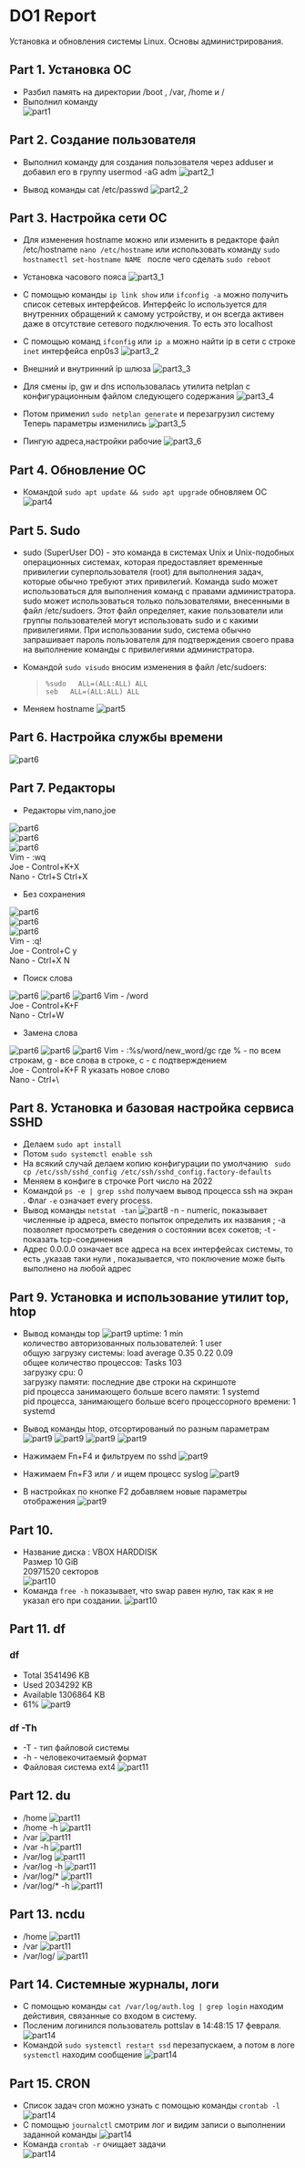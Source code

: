 # DO1 Report

Установка и обновления системы Linux. Основы администрирования.

## Part 1. Установка ОС

- Разбил память на директории /boot , /var, /home и /
- Выполнил команду  
![part1](./img/part1.png)

## Part 2. Создание пользователя

- Выполнил команду для создания пользователя через adduser и добавил его в группу usermod -aG adm 
![part2_1](./img/part2_1.png)

- Вывод команды cat /etc/passwd
![part2_2](./img/part2_2.png)

## Part 3. Настройка сети ОС
- Для изменения hostname можно или изменить в редакторе файл /etc/hostname
`nano /etc/hostname`
или использовать команду 
`sudo hostnamectl set-hostname NAME
` после чего сделать `sudo reboot`

- Установка часового пояса
![part3_1](./img/part3_1.png)

- С помощью команды `ip link show` или `ifconfig -a` можно получить список сетевых интерфейсов.
Интерфейс lo используется для внутренних обращений к самому устройству, и он всегда активен даже в отсутствие сетевого подключения. То есть это localhost

- С помощью команд `ifconfig` или `ip a` можно найти ip в сети с строке `inet` интерфейса enp0s3
![part3_2](./img/part3_2.png)

- Внешний и внутринний ip шлюза
![part3_3](./img/part3_3.png)

- Для смены ip, gw и dns использовалась утилита netplan с конфигурационным файлом следующего содержания
![part3_4](./img/part3_4.png)

- Потом применил `sudo netplan generate` и перезагрузил систему
Теперь параметры изменились
![part3_5](./img/part3_5.png)

- Пингую адреса,настройки рабочие
![part3_6](./img/part3_6.png) 

## Part 4. Обновление ОС
- Командой `sudo apt update && sudo apt upgrade` обновляем OC
![part4](./img/part4.png) 

## Part 5. Sudo
- sudo (SuperUser DO) - это команда в системах Unix и Unix-подобных операционных системах, которая предоставляет временные привилегии суперпользователя (root) для выполнения задач, которые обычно требуют этих привилегий. Команда sudo может использоваться для выполнения команд с правами администратора.
sudo может использоваться только пользователями, внесенными в файл /etc/sudoers. Этот файл определяет, какие пользователи или группы пользователей могут использовать sudo и с какими привилегиями.
При использовании sudo, система обычно запрашивает пароль пользователя для подтверждения своего права на выполнение команды с привилегиями администратора.

- Командой `sudo visudo` вносим изменения в файл /etc/sudoers:   
  >`%sudo   ALL=(ALL:ALL) ALL`  
`seb   ALL=(ALL:ALL) ALL`
- Меняем hostname
![part5](./img/part5.png)

## Part 6. Настройка службы времени
![part6](./img/part6.png)

## Part 7. Редакторы 
- Редакторы vim,nano,joe

![part6](./img/vim1.png)  
![part6](./img/nano1.png)  
![part6](./img/joe1.png)  
Vim - :wq  
Joe - Control+K+X  
Nano - Ctrl+S Ctrl+X

- Без сохранения

![part6](./img/vim2.png)  
![part6](./img/nano2.png)  
![part6](./img/joe2.png)  
Vim - :q!  
Joe - Control+С y   
Nano - Ctrl+X N

- Поиск слова

![part6](./img/vim3.png)
![part6](./img/nano3.png)
![part6](./img/joe3.png)
Vim - /word  
Joe - Control+K+F   
Nano - Ctrl+W

- Замена слова

![part6](./img/vim4.png)
![part6](./img/nano4.png)
![part6](./img/joe4.png)
Vim - :%s/word/new_word/gc где % - по всем строкам, g - все слова в строке, c - c подтверждением  
Joe - Control+K+F R указать новое слово   
Nano - Ctrl+\

## Part 8. Установка и базовая настройка сервиса SSHD

- Делаем `sudo apt install`
- Потом `sudo systemctl enable ssh`
- На всякий случай делаем копию конфигурации по умолчанию ` sudo cp /etc/ssh/sshd_config /etc/ssh/sshd_config.factory-defaults`
- Меняем в конфиге в строчке Port число на 2022
- Командой `ps -e | grep sshd` получаем вывод процесса ssh на экран . Флаг `-e` означает every process.
- Вывод команды `netstat -tan`
![part8](./img/part8.png)
-n - numeric, показывает численные ip адреса, вместо попыток определить их названия ; -a позволяет просмотреть сведения о состоянии всех сокетов; -t - показать tcp-соединения
- Адрес 0.0.0.0 означает все адреса на всех интерфейсах системы, то есть ,указав таки нули , показывается, что поключение може быть выполнено на любой адрес

## Part 9. Установка и использование утилит top, htop
- Вывод команды top
![part9](./img/part9.png)
uptime: 1 min  
количество авторизованных пользователей: 1 user  
общую загрузку системы: load average 0.35 0.22 0.09  
общее количество процессов: Tasks 103  
загрузку cpu: 0  
загрузку памяти: последние две строки на скриншоте  
pid процесса занимающего больше всего памяти: 1 systemd  
pid процесса, занимающего больше всего процессорного времени: 1 systemd

- Вывод команды htop, отсортированый по разным параметрам
![part9](./img/part9_htop_pid.png)
![part9](./img/part9_htop_cpu.png)
![part9](./img/part9_htop_mem.png)
![part9](./img/part9_htop_time.png)
- Нажимаем Fn+F4 и фильтруем по sshd
![part9](./img/part9_sshd.png)
- Нажимаем Fn+F3 или `/` и ищем процесс syslog
![part9](./img/part9_syslog.png)
- В настройках по кнопке F2 добавляем новые параметры отображения
![part9](./img/part9_tch.png)


## Part 10.
- Название диска : VBOX HARDDISK  
Размер 10 GiB  
20971520 секторов  
![part10](./img/part10.png)
- Команда `free -h` показывает, что swap равен нулю, так как я не указал его при создании. 
![part10](./img/part10_swap.png)

## Part 11. df
### df
 - Total 3541496 KB
 - Used 2034292 KB
 - Available 1306864 KB
 - 61%
![part9](./img/part11_1.png)

### df -Th
 - -T - тип файловой системы
 - -h - человекочитаемый формат
 - Файловая система ext4
![part11](./img/part11_2.png)

## Part 12. du
- /home
![part11](./img/part12_du_home.png)
- /home -h
![part11](./img/part12_du_home_h.png)
- /var
![part11](./img/part12_du_var.png)
- /var -h
![part11](./img/part12_varh.png)
- /var/log
![part11](./img/part12_du_log.png)
- /var/log -h
![part11](./img/part12_log_h.png)
- /var/log/*
![part11](./img/part12_du_log_all.png)
- /var/log/* -h
![part11](./img/part12_du_log_all_h.png)

## Part 13. ncdu
- /home
![part11](./img/part13_home.png)
- /var
![part11](./img/part13_var.png)
- /var/log/
![part11](./img/part13_log.png)

## Part 14. Системные журналы, логи
- С помощью команды `cat /var/log/auth.log | grep login` находим дейстивия, связанные со входом в систему.
- Посленим логинился пользователь pottslav в 14:48:15 17  февраля.
![part14](./img/part14_login.png)
- Командой `sudo systemctl restart ssd` перезапускаем, а потом в логе `systemctl` находим сообщение
![part14](./img/part14_ssh.png)

## Part 15. CRON
- Список задач cron можно узнать с помощью команды `crontab -l`
![part14](./img/part15_cron.png)
- C помощью `journalctl` смотрим лог и видим записи о выполнении заданной команды
![part14](./img/part15_journar.png)
- Команда `crontab -r` очищает задачи  
![part14](./img/part15.png)
